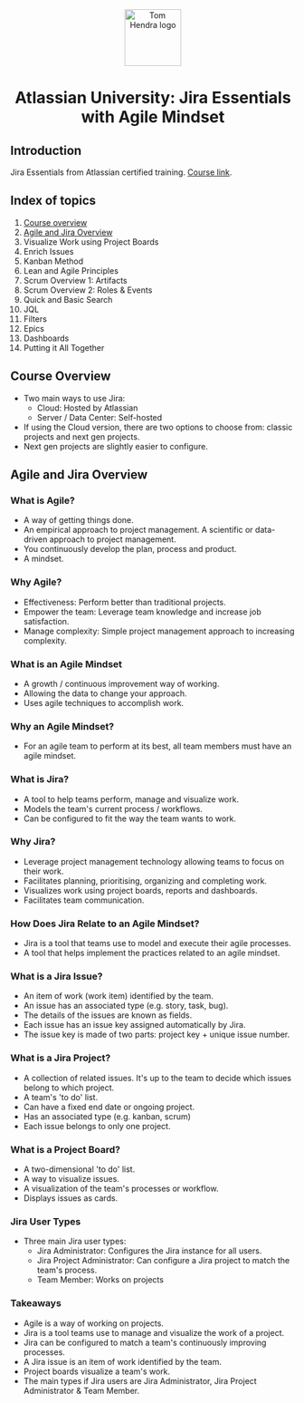 <div align=center>
<img alt="Tom Hendra logo" src="https://res.cloudinary.com/tomhendra/image/upload/v1567091669/tomhendra-logo/tomhendra-logo-round-1024.png" width="100" />
<h1>Atlassian University: Jira Essentials with Agile Mindset</h1>
</div>

## Introduction

Jira Essentials from Atlassian certified training. [Course link](https://training.atlassian.com/jira-essentials-agile-mindset).

## Index of topics

1. [Course overview](#course-overview)
2. [Agile and Jira Overview](#agile-and-jira-overview)
3. Visualize Work using Project Boards
4. Enrich Issues
5. Kanban Method
6. Lean and Agile Principles
7. Scrum Overview 1: Artifacts
8. Scrum Overview 2: Roles & Events
9. Quick and Basic Search
10. JQL
11. Filters
12. Epics
13. Dashboards
14. Putting it All Together

## Course Overview

- Two main ways to use Jira:
  - Cloud: Hosted by Atlassian
  - Server / Data Center: Self-hosted
- If using the Cloud version, there are two options to choose from: classic projects and next gen projects.
- Next gen projects are slightly easier to configure.

## Agile and Jira Overview

### What is Agile?

- A way of getting things done.
- An empirical approach to project management. A scientific or data-driven approach to project management.
- You continuously develop the plan, process and product.
- A mindset.

### Why Agile?

- Effectiveness: Perform better than traditional projects.
- Empower the team: Leverage team knowledge and increase job satisfaction.
- Manage complexity: Simple project management approach to increasing complexity.

### What is an Agile Mindset

- A growth / continuous improvement way of working.
- Allowing the data to change your approach.
- Uses agile techniques to accomplish work.

### Why an Agile Mindset?

- For an agile team to perform at its best, all team members must have an agile mindset.

### What is Jira?

- A tool to help teams perform, manage and visualize work.
- Models the team's current process / workflows.
- Can be configured to fit the way the team wants to work.

### Why Jira?

- Leverage project management technology allowing teams to focus on their work.
- Facilitates planning, prioritising, organizing and completing work.
- Visualizes work using project boards, reports and dashboards.
- Facilitates team communication.

### How Does Jira Relate to an Agile Mindset?

- Jira is a tool that teams use to model and execute their agile processes.
- A tool that helps implement the practices related to an agile mindset.

### What is a Jira Issue?

- An item of work (work item) identified by the team.
- An issue has an associated type (e.g. story, task, bug).
- The details of the issues are known as fields.
- Each issue has an issue key assigned automatically by Jira.
- The issue key is made of two parts: project key + unique issue number.

### What is a Jira Project?

- A collection of related issues. It's up to the team to decide which issues belong to which project.
- A team's 'to do' list.
- Can have a fixed end date or ongoing project.
- Has an associated type (e.g. kanban, scrum)
- Each issue belongs to only one project.

### What is a Project Board?

- A two-dimensional 'to do' list.
- A way to visualize issues.
- A visualization of the team's processes or workflow.
- Displays issues as cards.

### Jira User Types

- Three main Jira user types:
  - Jira Administrator: Configures the Jira instance for all users.
  - Jira Project Administrator: Can configure a Jira project to match the team's process.
  - Team Member: Works on projects

### Takeaways

- Agile is a way of working on projects.
- Jira is a tool teams use to manage and visualize the work of a project.
- Jira can be configured to match a team's continuously improving processes.
- A Jira issue is an item of work identified by the team.
- Project boards visualize a team's work.
- The main types if Jira users are Jira Administrator, Jira Project Administrator & Team Member.

